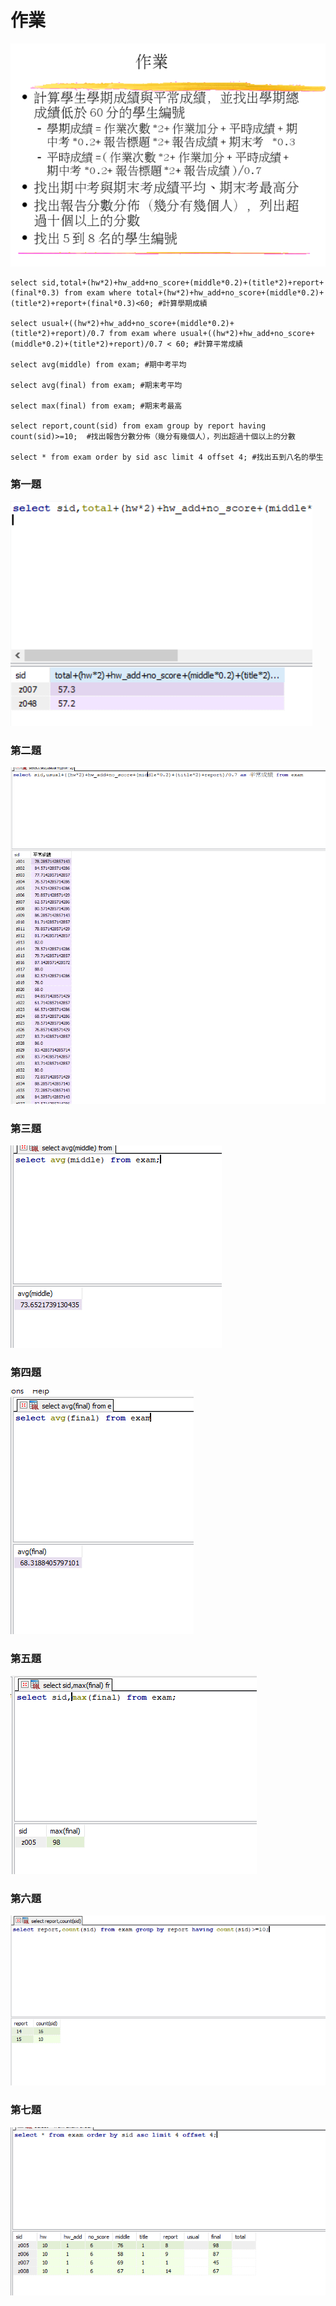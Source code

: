 # 作業
![image](https://github.com/4080E68/database2/blob/main/homework.PNG)
```
select sid,total+(hw*2)+hw_add+no_score+(middle*0.2)+(title*2)+report+(final*0.3) from exam where total+(hw*2)+hw_add+no_score+(middle*0.2)+(title*2)+report+(final*0.3)<60; #計算學期成績

select usual+((hw*2)+hw_add+no_score+(middle*0.2)+(title*2)+report)/0.7 from exam where usual+((hw*2)+hw_add+no_score+(middle*0.2)+(title*2)+report)/0.7 < 60; #計算平常成績

select avg(middle) from exam; #期中考平均

select avg(final) from exam; #期末考平均

select max(final) from exam; #期末考最高

select report,count(sid) from exam group by report having count(sid)>=10;  #找出報告分數分佈（幾分有幾個人），列出超過十個以上的分數

select * from exam order by sid asc limit 4 offset 4; #找出五到八名的學生

```
### 第一題
![image](https://github.com/4080E68/database2/blob/main/1.PNG)
### 第二題
![image](https://github.com/4080E68/database2/blob/main/2.PNG)
### 第三題
![image](https://github.com/4080E68/database2/blob/main/3.PNG)
### 第四題
![image](https://github.com/4080E68/database2/blob/main/4.PNG)
### 第五題
![image](https://github.com/4080E68/database2/blob/main/5.PNG)
### 第六題
![image](https://github.com/4080E68/database2/blob/main/6.PNG)
### 第七題
![image](https://github.com/4080E68/database2/blob/main/7.PNG)
